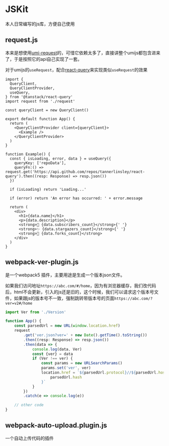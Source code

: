 # JSKit
本人日常编写的js库，方便自己使用

## request.js

本来是想使用[umi-request](https://github.com/umijs/plugin-request)的，可惜它依赖太多了，直接讲整个umijs都包含进来了，于是按照它的api自己实现了一套。

对于umijs的`useRequest`，配合[react-query](https://tanstack.com/query/latest/docs/react/overview)来实现类似`useRequest`的效果
```typecrypt
import {
  QueryClient,
  QueryClientProvider,
  useQuery,
} from '@tanstack/react-query'
import request from './request'

const queryClient = new QueryClient()

export default function App() {
  return (
    <QueryClientProvider client={queryClient}>
      <Example />
    </QueryClientProvider>
  )
}

function Example() {
  const { isLoading, error, data } = useQuery({
    queryKey: ['repoData'],
    queryFn:() => request.get('https://api.github.com/repos/tannerlinsley/react-query').then((resp: Response) => resp.json())
  })

  if (isLoading) return 'Loading...'

  if (error) return 'An error has occurred: ' + error.message

  return (
    <div>
      <h1>{data.name}</h1>
      <p>{data.description}</p>
      <strong>👀 {data.subscribers_count}</strong>{' '}
      <strong>✨ {data.stargazers_count}</strong>{' '}
      <strong>🍴 {data.forks_count}</strong>
    </div>
  )
}
```

## webpack-ver-plugin.js

是一个webpack5 插件，主要用途是生成一个版本json文件。

如果我们访问地址`https://abc.com/#/home`，因为有浏览器缓存，我们改代码后，html不会更新，引入的js还是旧的，这个时候，我们可以请求这个版本号文件，如果跟js的版本号不一致，强制跳转带版本号的页面`https://abc.com/?ver=v2#/home`

```typescript
import Ver from './Version'

function App() {
    const parsedUrl = new URL(window.location.href)
    request
        .get('ver.json?ver=' + new Date().getTime().toString())
        .then((resp: Response) => resp.json())
        .then(data => {
            console.log(data, Ver)
            const {ver} = data
            if (Ver !== ver) {
                const params = new URLSearchParams()
                params.set('ver', ver)
                location.href = `${parsedUrl.protocol}//${parsedUrl.host}${parsedUrl.pathname}?${params.toString()}${
                    parsedUrl.hash
                }`
            }
        })
        .catch(e => console.log(e))

    // other code
}

```
## webpack-auto-upload.plugin.js

一个自动上传代码的插件
